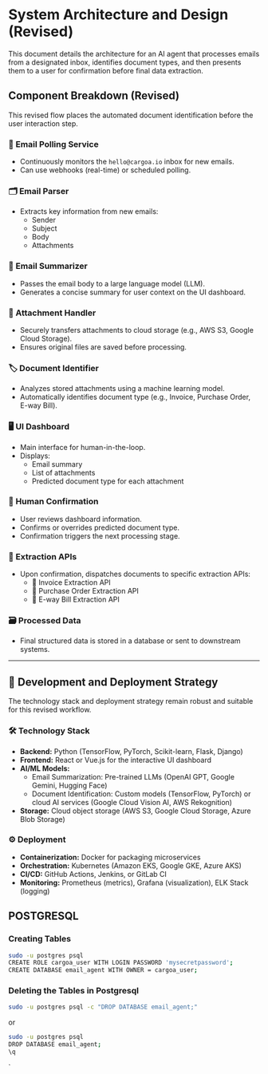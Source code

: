 # System Architecture and Design (Revised)

This document details the architecture for an AI agent that processes emails from a designated inbox, identifies document types, and then presents them to a user for confirmation before final data extraction.

## Component Breakdown (Revised)

This revised flow places the automated document identification before the user interaction step.

### 📨 Email Polling Service

- Continuously monitors the `hello@cargoa.io` inbox for new emails.
- Can use webhooks (real-time) or scheduled polling.

### 🗂️ Email Parser

- Extracts key information from new emails:
  - Sender
  - Subject
  - Body
  - Attachments

### 📝 Email Summarizer

- Passes the email body to a large language model (LLM).
- Generates a concise summary for user context on the UI dashboard.

### 📎 Attachment Handler

- Securely transfers attachments to cloud storage (e.g., AWS S3, Google Cloud Storage).
- Ensures original files are saved before processing.

### 🏷️ Document Identifier

- Analyzes stored attachments using a machine learning model.
- Automatically identifies document type (e.g., Invoice, Purchase Order, E-way Bill).

### 🖥️ UI Dashboard

- Main interface for human-in-the-loop.
- Displays:
  - Email summary
  - List of attachments
  - Predicted document type for each attachment

### 👤 Human Confirmation

- User reviews dashboard information.
- Confirms or overrides predicted document type.
- Confirmation triggers the next processing stage.

### 🔗 Extraction APIs

- Upon confirmation, dispatches documents to specific extraction APIs:
  - 🧾 Invoice Extraction API
  - 📄 Purchase Order Extraction API
  - 🚚 E-way Bill Extraction API

### 🗃️ Processed Data

- Final structured data is stored in a database or sent to downstream systems.

---

## 🚀 Development and Deployment Strategy

The technology stack and deployment strategy remain robust and suitable for this revised workflow.

### 🛠️ Technology Stack

- **Backend:** Python (TensorFlow, PyTorch, Scikit-learn, Flask, Django)
- **Frontend:** React or Vue.js for the interactive UI dashboard
- **AI/ML Models:**
  - Email Summarization: Pre-trained LLMs (OpenAI GPT, Google Gemini, Hugging Face)
  - Document Identification: Custom models (TensorFlow, PyTorch) or cloud AI services (Google Cloud Vision AI, AWS Rekognition)
- **Storage:** Cloud object storage (AWS S3, Google Cloud Storage, Azure Blob Storage)

### ⚙️ Deployment

- **Containerization:** Docker for packaging microservices
- **Orchestration:** Kubernetes (Amazon EKS, Google GKE, Azure AKS)
- **CI/CD:** GitHub Actions, Jenkins, or GitLab CI
- **Monitoring:** Prometheus (metrics), Grafana (visualization), ELK Stack (logging)

## POSTGRESQL

### Creating Tables

```bash
sudo -u postgres psql 
CREATE ROLE cargoa_user WITH LOGIN PASSWORD 'mysecretpassword';
CREATE DATABASE email_agent WITH OWNER = cargoa_user;
```

### Deleting the Tables in Postgresql

```bash
sudo -u postgres psql -c "DROP DATABASE email_agent;"
```

or

```bash
sudo -u postgres psql
DROP DATABASE email_agent;
\q
```

`
